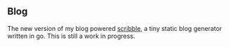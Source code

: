 Blog
-----

The new version of my blog powered [scribble](https://github.com/albrow/scribble),
a tiny static blog generator written in go. This is still a work in progress.